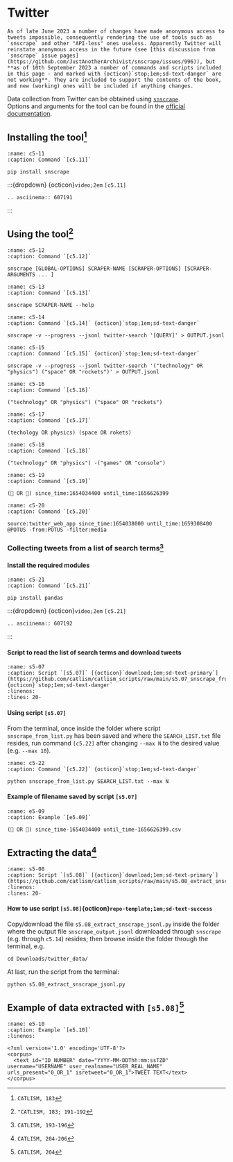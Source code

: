 # Twitter

```{warning}
As of late June 2023 a number of changes have made anonymous access to tweets impossible, consequently rendering the use of tools such as `snscrape` and other "API-less" ones useless. Apparently Twitter will reinstate anonymous access in the future (see [this discussion from `snscrape` issue pages](https://github.com/JustAnotherArchivist/snscrape/issues/996)), but **as of 10th September 2023 a number of commands and scripts included in this page - and marked with {octicon}`stop;1em;sd-text-danger` are not working**. They are included to support the contents of the book, and new (working) ones will be included if anything changes.
```

Data collection from Twitter can be obtained using [`snscrape`](https://github.com/JustAnotherArchivist/snscrape).  
Options and arguments for the tool can be found in the [official documentation](https://github.com/JustAnotherArchivist/snscrape).

## Installing the tool[^sn1]
```{code-block} bash
:name: c5-11
:caption: Command `[c5.11]`

pip install snscrape
```

:::{dropdown} {octicon}`video;2em` `[c5.11]`
```{eval-rst}
.. asciinema:: 607191

```
:::

## Using the tool[^sn2]

```{code-block} python
:name: c5-12
:caption: Command `[c5.12]`

snscrape [GLOBAL-OPTIONS] SCRAPER-NAME [SCRAPER-OPTIONS] [SCRAPER-ARGUMENTS ... ]
```

```{code-block} python
:name: c5-13
:caption: Command `[c5.13]`

snscrape SCRAPER-NAME --help
```

```{code-block} python
:name: c5-14
:caption: Command `[c5.14]` {octicon}`stop;1em;sd-text-danger`

snscrape -v --progress --jsonl twitter-search '[QUERY]' > OUTPUT.jsonl
```

```{code-block} python
:name: c5-15
:caption: Command `[c5.15]` {octicon}`stop;1em;sd-text-danger`

snscrape -v --progress --jsonl twitter-search '("technology" OR "physics") ("space" OR "rockets")' > OUTPUT.jsonl
```

```{code-block} python
:name: c5-16
:caption: Command `[c5.16]`

("technology" OR "physics") ("space" OR "rockets")
```

```{code-block} python
:name: c5-17
:caption: Command `[c5.17]`

(techology OR physics) (space OR rokets)
```

```{code-block} python
:name: c5-18
:caption: Command `[c5.18]`

("technology" OR "physics") -("games" OR "console")
```

```{code-block} bash
:name: c5-19
:caption: Command `[c5.19]`

(🏴 OR 🌈) since_time:1654034400 until_time:1656626399
```

```{code-block} python
:name: c5-20
:caption: Command `[c5.20]`

source:twitter_web_app since_time:1654038000 until_time:1659308400 @POTUS -from:POTUS -filter:media
```

### Collecting tweets from a list of search terms[^sn3]

#### Install the required modules
```{code-block} python
:name: c5-21
:caption: Command `[c5.21]`

pip install pandas
```

:::{dropdown} {octicon}`video;2em` `[c5.21]`
```{eval-rst}
.. asciinema:: 607192

```
:::

#### Script to read the list of search terms and download tweets
```{rli} https://github.com/catlism/catlism_scripts/raw/main/s5.07_snscrape_from_list.py
:name: s5-07
:caption: Script `[s5.07]` [{octicon}`download;1em;sd-text-primary`](https://github.com/catlism/catlism_scripts/raw/main/s5.07_snscrape_from_list.py) {octicon}`stop;1em;sd-text-danger`
:linenos:
:lines: 20-
```

#### Using script `[s5.07]`
From the terminal, once inside the folder where script `snscrape_from_list.py` has been saved and where the `SEARCH_LIST.txt` file resides, run command `[c5.22]` after changing `--max N` to the desired value (e.g. `--max 10`).
```{code-block} python
:name: c5-22
:caption: Command `[c5.22]` {octicon}`stop;1em;sd-text-danger`

python snscrape_from_list.py SEARCH_LIST.txt --max N
```

#### Example of filename saved by script `[s5.07]`
```{code-block} bash
:name: e5-09
:caption: Example `[e5.09]`

(🏴 OR 🌈) since_time-1654034400 until_time-1656626399.csv
```

## Extracting the data[^sn4]
```{rli} https://github.com/catlism/catlism_scripts/raw/main/s5.08_extract_snscrape_jsonl.py
:name: s5-08
:caption: Script `[s5.08]` [{octicon}`download;1em;sd-text-primary`](https://github.com/catlism/catlism_scripts/raw/main/s5.08_extract_snscrape_jsonl.py)
:linenos:
:lines: 20-
```

#### How to use script `[s5.08]`{octicon}`repo-template;1em;sd-text-success`
Copy/download the file `s5.08_extract_snscrape_jsonl.py` inside the folder where the output file `snscrape_output.jsonl` downloaded through `snscrape` (e.g. through `c5.14`) resides; then browse inside the folder through the terminal, e.g.

```{code-block} bash
cd Downloads/twitter_data/
```

At last, run the script from the terminal:

```{code-block} bash
python s5.08_extract_snscrape_jsonl.py
```


## Example of data extracted with `[s5.08]`[^sn5]

```{code-block} xml
:name: e5-10
:caption: Example `[e5.10]`
:linenos:

<?xml version='1.0' encoding='UTF-8'?>
<corpus>
  <text id="ID_NUMBER" date="YYYY-MM-DDThh:mm:ssTZD" username="USERNAME" user_realname="USER_REAL_NAME" urls_present="0_OR_1" isretweet="0_OR_1">TWEET TEXT</text>
</corpus>
```

[^sn1]: `CATLISM, 183`
[^sn2]: `"CATLISM, 183; 191-192`
[^sn3]: `CATLISM, 193-196`
[^sn4]: `CATLISM, 204-206`
[^sn5]: `CATLISM, 204`